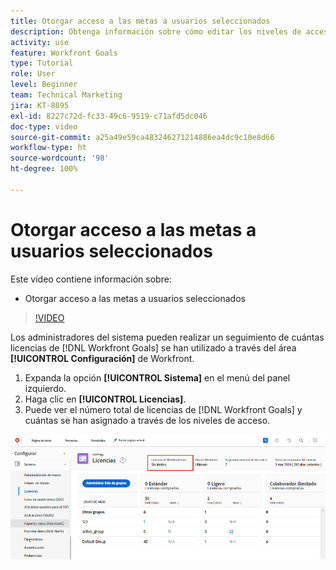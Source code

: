 ```yaml
---
title: Otorgar acceso a las metas a usuarios seleccionados
description: Obtenga información sobre cómo editar los niveles de acceso según el tipo de licencia para los usuarios en  [!DNL Workfront Goals].
activity: use
feature: Workfront Goals
type: Tutorial
role: User
level: Beginner
team: Technical Marketing
jira: KT-8895
exl-id: 8227c72d-fc33-49c6-9519-c71afd5dc046
doc-type: video
source-git-commit: a25a49e59ca483246271214886ea4dc9c10e8d66
workflow-type: ht
source-wordcount: '98'
ht-degree: 100%

---
```


# Otorgar acceso a las metas a usuarios seleccionados

Este vídeo contiene información sobre:

* Otorgar acceso a las metas a usuarios seleccionados

>[!VIDEO](https://video.tv.adobe.com/v/335189/?quality=12&learn=on)

Los administradores del sistema pueden realizar un seguimiento de cuántas licencias de [!DNL Workfront Goals] se han utilizado a través del área **[!UICONTROL Configuración]** de Workfront.

1. Expanda la opción **[!UICONTROL Sistema]** en el menú del panel izquierdo.
1. Haga clic en **[!UICONTROL Licencias]**.
1. Puede ver el número total de licencias de [!DNL Workfront Goals] y cuántas se han asignado a través de los niveles de acceso.

![Captura de pantalla del número de licencias de [!DNL Workfront Goals] en el área Configuración de [!DNL Workfront]](assets/02-workfront-goals-licenses.png)
